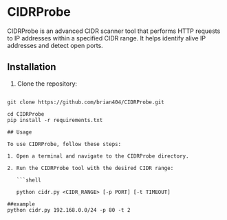 # CIDRProbe

CIDRProbe is an advanced CIDR scanner tool that performs HTTP requests to IP addresses within a specified CIDR range. It helps identify alive IP addresses and detect open ports.

## Installation

1. Clone the repository:

```shell

git clone https://github.com/brian404/CIDRProbe.git

cd CIDRProbe
pip install -r requirements.txt

## Usage

To use CIDRProbe, follow these steps:

1. Open a terminal and navigate to the CIDRProbe directory.

2. Run the CIDRProbe tool with the desired CIDR range:

   ```shell

   python cidr.py <CIDR_RANGE> [-p PORT] [-t TIMEOUT]

##example
python cidr.py 192.168.0.0/24 -p 80 -t 2

